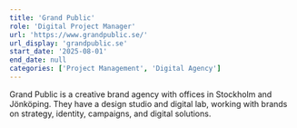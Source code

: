 ```yaml
---
title: 'Grand Public'
role: 'Digital Project Manager'
url: 'https://www.grandpublic.se/'
url_display: 'grandpublic.se'
start_date: '2025-08-01'
end_date: null
categories: ['Project Management', 'Digital Agency']
---
```


Grand Public is a creative brand agency with offices in Stockholm and Jönköping.
They have a design studio and digital lab, working with brands on strategy,
identity, campaigns, and digital solutions.
